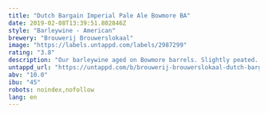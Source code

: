 ```yaml
---
title: "Dutch Bargain Imperial Pale Ale Bowmore BA"
date: 2019-02-08T13:39:51.802846Z
style: "Barleywine - American"
brewery: "Brouwerij Brouwerslokaal"
image: "https://labels.untappd.com/labels/2987299"
rating: "3.8"
description: "Our barleywine aged on Bowmore barrels. Slightly peated. "
untappd_url: "https://untappd.com/b/brouwerij-brouwerslokaal-dutch-bargain-imperial-pale-ale-bowmore-ba/2987299"
abv: "10.0"
ibu: "45"
robots: noindex,nofollow
lang: en
---
```

